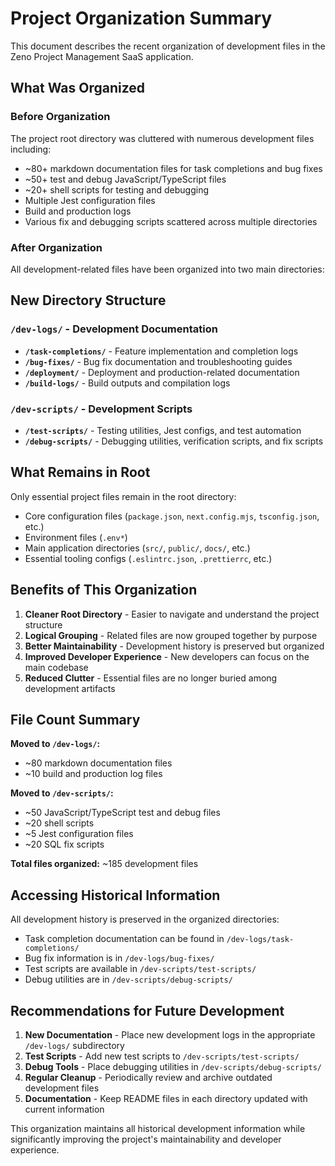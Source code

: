 # Project Organization Summary

This document describes the recent organization of development files in the Zeno Project Management SaaS application.

## What Was Organized

### Before Organization
The project root directory was cluttered with numerous development files including:
- ~80+ markdown documentation files for task completions and bug fixes
- ~50+ test and debug JavaScript/TypeScript files
- ~20+ shell scripts for testing and debugging
- Multiple Jest configuration files
- Build and production logs
- Various fix and debugging scripts scattered across multiple directories

### After Organization

All development-related files have been organized into two main directories:

## New Directory Structure

### `/dev-logs/` - Development Documentation
- **`/task-completions/`** - Feature implementation and completion logs
- **`/bug-fixes/`** - Bug fix documentation and troubleshooting guides
- **`/deployment/`** - Deployment and production-related documentation
- **`/build-logs/`** - Build outputs and compilation logs

### `/dev-scripts/` - Development Scripts
- **`/test-scripts/`** - Testing utilities, Jest configs, and test automation
- **`/debug-scripts/`** - Debugging utilities, verification scripts, and fix scripts

## What Remains in Root

Only essential project files remain in the root directory:
- Core configuration files (`package.json`, `next.config.mjs`, `tsconfig.json`, etc.)
- Environment files (`.env*`)
- Main application directories (`src/`, `public/`, `docs/`, etc.)
- Essential tooling configs (`.eslintrc.json`, `.prettierrc`, etc.)

## Benefits of This Organization

1. **Cleaner Root Directory** - Easier to navigate and understand the project structure
2. **Logical Grouping** - Related files are now grouped together by purpose
3. **Better Maintainability** - Development history is preserved but organized
4. **Improved Developer Experience** - New developers can focus on the main codebase
5. **Reduced Clutter** - Essential files are no longer buried among development artifacts

## File Count Summary

**Moved to `/dev-logs/`:**
- ~80 markdown documentation files
- ~10 build and production log files

**Moved to `/dev-scripts/`:**
- ~50 JavaScript/TypeScript test and debug files
- ~20 shell scripts
- ~5 Jest configuration files
- ~20 SQL fix scripts

**Total files organized:** ~185 development files

## Accessing Historical Information

All development history is preserved in the organized directories:
- Task completion documentation can be found in `/dev-logs/task-completions/`
- Bug fix information is in `/dev-logs/bug-fixes/`
- Test scripts are available in `/dev-scripts/test-scripts/`
- Debug utilities are in `/dev-scripts/debug-scripts/`

## Recommendations for Future Development

1. **New Documentation** - Place new development logs in the appropriate `/dev-logs/` subdirectory
2. **Test Scripts** - Add new test scripts to `/dev-scripts/test-scripts/`
3. **Debug Tools** - Place debugging utilities in `/dev-scripts/debug-scripts/`
4. **Regular Cleanup** - Periodically review and archive outdated development files
5. **Documentation** - Keep README files in each directory updated with current information

This organization maintains all historical development information while significantly improving the project's maintainability and developer experience.
